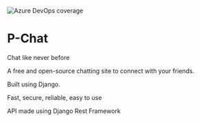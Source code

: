 <img
  alt="Azure DevOps coverage"
  src="https://img.shields.io/badge/framework-Django-brightgreen"
/>
# P-Chat

Chat like never before

A free and open-source chatting site to connect with your friends.

Built using Django.

Fast, secure, reliable, easy to use

API made using Django Rest Framework
